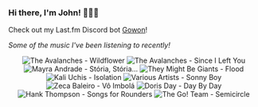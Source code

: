 ### Hi there, I'm John! 🏄🏻‍♂️

Check out my Last.fm Discord bot [Gowon](http://gowon.ca)!

_Some of the music I've been listening to recently!_


<!-- lastfm -->
<p align="center"><img src="https://lastfm.freetls.fastly.net/i/u/64s/79f7b18fab9b9298b93b31296dfb9b09.jpg" title="The Avalanches - Wildflower"> <img src="https://lastfm.freetls.fastly.net/i/u/64s/44210253d8fd4a539cc2b97e512dffd9.png" title="The Avalanches - Since I Left You"> <img src="https://lastfm.freetls.fastly.net/i/u/64s/01c2bb1ef44e02cc082a5582840dfd02.png" title="Mayra Andrade - Stória, Stória..."> <img src="https://lastfm.freetls.fastly.net/i/u/64s/b5a070da94c64d85cd9720efa2e5937b.png" title="They Might Be Giants - Flood"> <img src="https://lastfm.freetls.fastly.net/i/u/64s/87a64151ecf88024a5463e812f59d2ec.jpg" title="Kali Uchis - Isolation"> <img src="https://lastfm.freetls.fastly.net/i/u/64s/38124fb634dd9cf435ec701a30d207b3.jpg" title="Various Artists - Sonny Boy"> <img src="https://lastfm.freetls.fastly.net/i/u/64s/c7ecd75e62fd9f1e9f76698f8a76eb5d.jpg" title="Zeca Baleiro - Vô Imbolá"> <img src="https://lastfm.freetls.fastly.net/i/u/64s/52d64dc4acf2dab07228be0823b04109.png" title="Doris Day - Day By Day"> <img src="https://lastfm.freetls.fastly.net/i/u/64s/7380b10d049537a0c166aa4135127d4f.jpg" title="Hank Thompson - Songs for Rounders"> <img src="https://lastfm.freetls.fastly.net/i/u/64s/eb1a361c96552dcf98f71dd8acfeab2b.jpg" title="The Go! Team - Semicircle"> </p>
